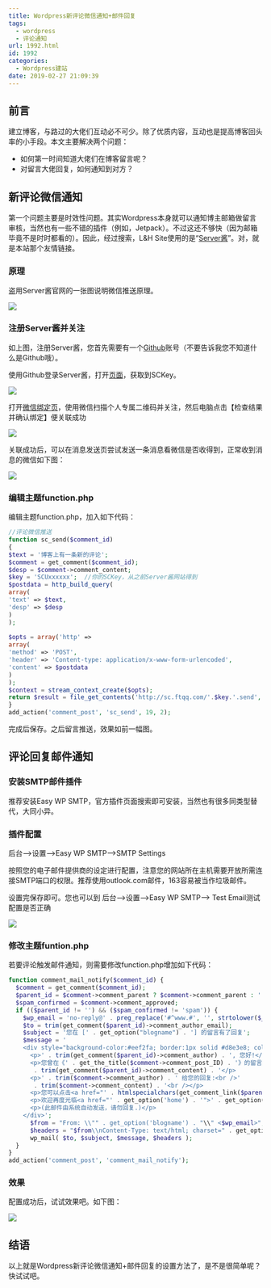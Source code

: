 ```yaml
---
title: Wordpress新评论微信通知+邮件回复
tags:
  - wordpress
  - 评论通知
url: 1992.html
id: 1992
categories:
  - Wordpress建站
date: 2019-02-27 21:09:39
---
```


前言
--

建立博客，与路过的大佬们互动必不可少。除了优质内容，互动也是提高博客回头率的小手段。本文主要解决两个问题：

*   如何第一时间知道大佬们在博客留言呢？
*   对留言大佬回复，如何通知到对方？

新评论微信通知
-------

第一个问题主要是时效性问题。其实Wordpress本身就可以通知博主邮箱做留言审核，当然也有一些不错的插件（例如，Jetpack）。不过这还不够快（因为邮箱毕竟不是时时都看的）。因此，经过搜索，L&H Site使用的是“[Server酱](http://sc.ftqq.com/3.version)”。对，就是本站那个友情链接。

### 原理

盗用Server酱官网的一张图说明微信推送原理。

![](http://anime-img.stor.sinaapp.com/5bf55cc81c840.gif)

### 注册Server酱并关注

如上图，注册Server酱，您首先需要有一个[Github](https://github.com/)账号（不要告诉我您不知道什么是Github哦）。

使用Github登录Server酱，打开[页面](http://sc.ftqq.com/?c=code)，获取到SCKey。

![](https://l2h.site/wp-content/uploads/2019/02/ServerChan2-512x1024.jpg)

打开[微信绑定页](http://sc.ftqq.com/?c=wechat&a=bind)，使用微信扫描个人专属二维码并关注，然后电脑点击【检查结果并确认绑定】便关联成功

![](https://l2h.site/wp-content/uploads/2019/02/ServerChan1-512x1024.png)

关联成功后，可以在消息发送页尝试发送一条消息看微信是否收得到，正常收到消息的微信如下图：

![](https://l2h.site/wp-content/uploads/2019/02/ServerChan3-512x1024.jpg)

### 编辑主题function.php

编辑主题function.php，加入如下代码：
```PHP
//评论微信推送  
function sc_send($comment_id)  
{  
$text = '博客上有一条新的评论';  
$comment = get_comment($comment_id);  
$desp = $comment->comment_content;  
$key = 'SCUxxxxxx';  //你的SCKey，从之前Server酱网站得到
$postdata = http_build_query(  
array(  
'text' => $text,  
'desp' => $desp  
)  
);  
   
$opts = array('http' =>  
array(  
'method' => 'POST',  
'header' => 'Content-type: application/x-www-form-urlencoded',  
'content' => $postdata  
)  
);  
$context = stream_context_create($opts);  
return $result = file_get_contents('http://sc.ftqq.com/'.$key.'.send', false, $context);  
}  
add_action('comment_post', 'sc_send', 19, 2);  
```
完成后保存。之后留言推送，效果如前一幅图。

评论回复邮件通知
--------

### 安装SMTP邮件插件

推荐安装Easy WP SMTP，官方插件页面搜索即可安装，当然也有很多同类型替代，大同小异。

### 插件配置

后台-->设置-->Easy WP SMTP-->SMTP Settings

按照您的电子邮件提供商的设定进行配置，注意您的网站所在主机需要开放所需连接SMTP端口的权限。推荐使用outlook.com邮件，163容易被当作垃圾邮件。

设置完保存即可。您也可以到 后台-->设置-->Easy WP SMTP--> Test Email测试配置是否正确

![](https://l2h.site/wp-content/uploads/2019/02/Mail-Notify-2.png)

### 修改主题funtion.php

若要评论触发邮件通知，则需要修改function.php增加如下代码：
```PHP
function comment_mail_notify($comment_id) {
  $comment = get_comment($comment_id);
  $parent_id = $comment->comment_parent ? $comment->comment_parent : '';
  $spam_confirmed = $comment->comment_approved;
  if (($parent_id != '') && ($spam_confirmed != 'spam')) {
    $wp_email = 'no-reply@' . preg_replace('#^www.#', '', strtolower($_SERVER['SERVER_NAME'])); //e-mail 发出点, no-reply 可改为可用的 e-mail.
    $to = trim(get_comment($parent_id)->comment_author_email);
    $subject = '您在 [' . get_option("blogname") . '] 的留言有了回复';
    $message = '
    <div style="background-color:#eef2fa; border:1px solid #d8e3e8; color:#111; padding:0 15px; -moz-border-radius:5px; -webkit-border-radius:5px; -khtml-border-radius:5px;">
      <p>' . trim(get_comment($parent_id)->comment_author) . ', 您好!</p>
      <p>您曾在《' . get_the_title($comment->comment_post_ID) . '》的留言:<br />'
       . trim(get_comment($parent_id)->comment_content) . '</p>
      <p>' . trim($comment->comment_author) . ' 给您的回复:<br />'
       . trim($comment->comment_content) . '<br /></p>
      <p>您可以点击<a href="' . htmlspecialchars(get_comment_link($parent_id, array('type' => 'comment'))) . '">查看回应完整内容</a></p>
      <p>欢迎再度光临<a href="' . get_option('home') . '">' . get_option('blogname') . '</a></p>
      <p>(此邮件由系统自动发送，请勿回复.)</p>
    </div>';
      $from = "From: \\"" . get_option('blogname') . "\\" <$wp_email>";
      $headers = "$from\\nContent-Type: text/html; charset=" . get_option('blog_charset') . "\\n";
      wp_mail( $to, $subject, $message, $headers );
  }
}
add_action('comment_post', 'comment_mail_notify');
```
### 效果

配置成功后，试试效果吧。如下图：

![](https://l2h.site/wp-content/uploads/2019/02/Mail-Notify.png)

结语
--

以上就是Wordpress新评论微信通知+邮件回复的设置方法了，是不是很简单呢？快试试吧。